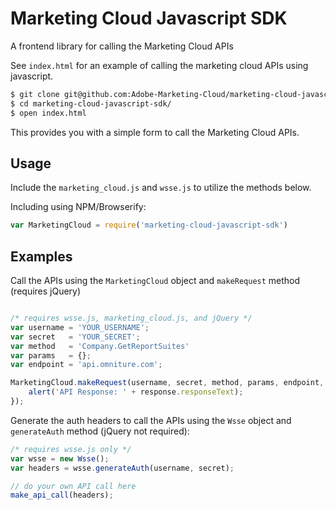 # Marketing Cloud Javascript SDK

A frontend library for calling the Marketing Cloud APIs

See `index.html` for an example of calling the marketing cloud APIs using javascript.

```bash
$ git clone git@github.com:Adobe-Marketing-Cloud/marketing-cloud-javascript-sdk.git
$ cd marketing-cloud-javascript-sdk/
$ open index.html
```

This provides you with a simple form to call the Marketing Cloud APIs.

Usage
-----

Include the `marketing_cloud.js` and `wsse.js` to utilize the methods below.

Including using NPM/Browserify:
```javascript
var MarketingCloud = require('marketing-cloud-javascript-sdk')
```

Examples
--------

Call the APIs using the `MarketingCloud` object and `makeRequest` method (requires jQuery)

```javascript

/* requires wsse.js, marketing_cloud.js, and jQuery */
var username = 'YOUR_USERNAME';
var secret   = 'YOUR_SECRET';
var method   = 'Company.GetReportSuites'
var params   = {};
var endpoint = 'api.omniture.com';

MarketingCloud.makeRequest(username, secret, method, params, endpoint, function(response) {
    alert('API Response: ' + response.responseText);
});
```

Generate the auth headers to call the APIs using the `Wsse` object and `generateAuth` method (jQuery not required):

```javascript
/* requires wsse.js only */
var wsse = new Wsse();
var headers = wsse.generateAuth(username, secret);

// do your own API call here
make_api_call(headers);
```
